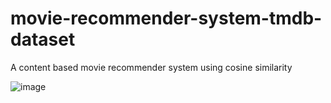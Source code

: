 # movie-recommender-system-tmdb-dataset
A content based movie recommender system using cosine similarity

![image](https://github.com/user-attachments/assets/bf2b2ce5-0dc6-4046-8003-bc9da096bd7d)
